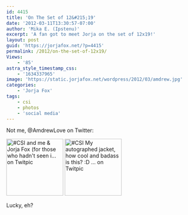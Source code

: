 ```yaml
---
id: 4415
title: 'On The Set of 12&#215;19'
date: '2012-03-11T13:30:57-07:00'
author: 'Mika E. (Ipstenu)'
excerpt: 'A fan got to meet Jorja on the set of 12x19!'
layout: post
guid: 'https://jorjafox.net/?p=4415'
permalink: /2012/on-the-set-of-12x19/
Views:
    - '85'
astra_style_timestamp_css:
    - '1634337965'
image: 'https://static.jorjafox.net/wordpress/2012/03/amdrew.jpg'
categories:
    - 'Jorja Fox'
tags:
    - csi
    - photos
    - 'social media'
---
```


Not me, @AmdrewLove on Twitter:

<a title="#CSI and me &amp; Jorja Fox (for those who hadn't seen i... on Twitpic" href="http://twitpic.com/8t0irq"><img src="http://twitpic.com/show/thumb/8t0irq.jpg" alt="#CSI and me &amp; Jorja Fox (for those who hadn't seen i... on Twitpic" width="150" height="150" /></a> <a title="#CSI My autographed jacket, how cool and badass is this? :D ...  on Twitpic" href="http://twitpic.com/8t0lbc"><img src="http://twitpic.com/show/thumb/8t0lbc.jpg" alt="#CSI My autographed jacket, how cool and badass is this? :D ...  on Twitpic" width="150" height="150" /></a>

Lucky, eh?